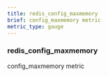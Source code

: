 ```yaml
---
title: redis_config_maxmemory
brief: config_maxmemory metric
metric_type: gauge
---
```

### redis_config_maxmemory

config_maxmemory metric